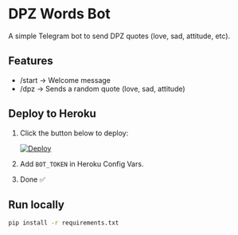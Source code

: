 # DPZ Words Bot

A simple Telegram bot to send DPZ quotes (love, sad, attitude, etc).

## Features
- /start → Welcome message
- /dpz <category> → Sends a random quote (love, sad, attitude)

## Deploy to Heroku

1. Click the button below to deploy:
   
   [![Deploy](https://www.herokucdn.com/deploy/button.svg)](https://heroku.com/deploy)

2. Add `BOT_TOKEN` in Heroku Config Vars.

3. Done ✅

## Run locally

```bash
pip install -r requirements.txt

```
